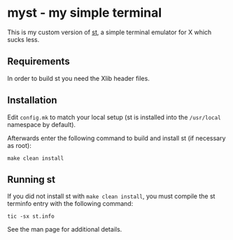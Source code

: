 # myst - my simple terminal

This is my custom version of [st](https://st.suckless.org), a simple terminal
emulator for X which sucks less.

## Requirements

In order to build st you need the Xlib header files.

## Installation

Edit `config.mk` to match your local setup (st is installed into the
`/usr/local` namespace by default).

Afterwards enter the following command to build and install st (if necessary as
root):

    make clean install

## Running st

If you did not install st with `make clean install`, you must compile the st
terminfo entry with the following command:

    tic -sx st.info

See the man page for additional details.
